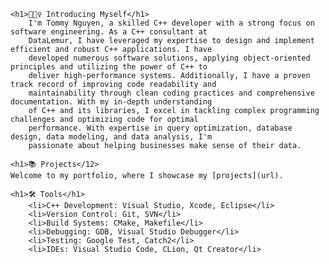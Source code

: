     <h1>🙋🏻‍♀️ Introducing Myself</h1>
        I'm Tommy Nguyen, a skilled C++ developer with a strong focus on software engineering. As a C++ consultant at
        DataLemur, I have leveraged my expertise to design and implement efficient and robust C++ applications. I have
        developed numerous software solutions, applying object-oriented principles and utilizing the power of C++ to
        deliver high-performance systems. Additionally, I have a proven track record of improving code readability and
        maintainability through clean coding practices and comprehensive documentation. With my in-depth understanding
        of C++ and its libraries, I excel in tackling complex programming challenges and optimizing code for optimal
        performance. With expertise in query optimization, database design, data modeling, and data analysis, I'm
        passionate about helping businesses make sense of their data.

    <h1>📚 Projects</12>
    Welcome to my portfolio, where I showcase my [projects](url).

    <h1>🛠️ Tools</h1>
        <li>C++ Development: Visual Studio, Xcode, Eclipse</li>
        <li>Version Control: Git, SVN</li>
        <li>Build Systems: CMake, Makefile</li>
        <li>Debugging: GDB, Visual Studio Debugger</li>
        <li>Testing: Google Test, Catch2</li>
        <li>IDEs: Visual Studio Code, CLion, Qt Creator</li>
